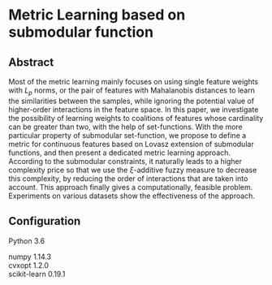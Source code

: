 Metric Learning based on submodular function  
=====

## Abstract

  Most of the metric learning mainly focuses on using single feature weights with $L_p$ norms, or the pair of features with Mahalanobis distances to learn the similarities between the samples, while ignoring the potential value of higher-order interactions in the feature space. In this paper, we investigate the possibility of learning weights to coalitions of features whose cardinality can be greater than two, with the help of set-functions. With the more particular property of submodular set-function, we propose to define a metric for continuous features based on Lovasz extension of submodular functions, and then present a dedicated metric learning approach. According to the submodular constraints, it naturally leads to a higher complexity price so that we use the $\xi$-additive fuzzy measure to decrease this complexity, by reducing the order of interactions that are taken into account. This approach finally gives a computationally, feasible problem. Experiments on various datasets show the effectiveness of the approach.<br>

## Configuration

Python 3.6

  numpy 1.14.3 <br>
  cvxopt 1.2.0 <br>
  scikit-learn 0.19.1 <br>




